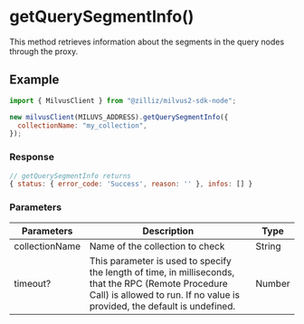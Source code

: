 # getQuerySegmentInfo()

This method retrieves information about the segments in the query nodes through the proxy.

## Example

```javascript
import { MilvusClient } from "@zilliz/milvus2-sdk-node";

new milvusClient(MILUVS_ADDRESS).getQuerySegmentInfo({
  collectionName: "my_collection",
});
```

### Response

```javascript
// getQuerySegmentInfo returns
{ status: { error_code: 'Success', reason: '' }, infos: [] }
```

### Parameters

| Parameters     | Description                                                                                                                                                                       | Type   |
| -------------- | --------------------------------------------------------------------------------------------------------------------------------------------------------------------------------- | ------ |
| collectionName | Name of the collection to check                                                                                                                                                   | String |
| timeout?       | This parameter is used to specify the length of time, in milliseconds, that the RPC (Remote Procedure Call) is allowed to run. If no value is provided, the default is undefined. | Number |
